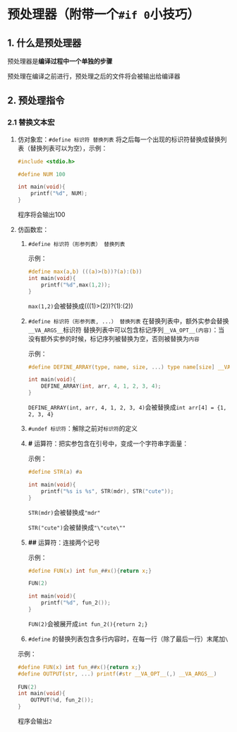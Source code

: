 # 预处理器（附带一个`#if 0`小技巧）

## 1. 什么是预处理器

预处理器是**编译过程中一个单独的步骤**

预处理在编译之前进行，预处理之后的文件将会被输出给编译器

## 2. 预处理指令

### 2.1 替换文本宏

1. 仿对象宏：`#define 标识符 替换列表` 将之后每一个出现的标识符替换成替换列表（替换列表可以为空），示例：
    ```c
    #include <stdio.h>
   
    #define NUM 100
    
    int main(void){
        printf("%d", NUM);
    }
    ```
   程序将会输出100

2. 仿函数宏：
    1. `#define 标识符（形参列表） 替换列表`

       示例：
       ```c
       #define max(a,b) (((a)>(b))?(a):(b))
       int main(void){
           printf("%d",max(1,2));
       }
       ```
       `max(1,2)`会被替换成(((1)>(2))?(1):(2))
    2. `#define 标识符（形参列表, ...） 替换列表`
       在替换列表中，额外实参会替换`__VA_ARGS__`标识符
       替换列表中可以包含标记序列`__VA_OPT__(内容)`：当没有额外实参的时候，标记序列被替换为空，否则被替换为`内容`

       示例：
       ```c
       #define DEFINE_ARRAY(type, name, size, ...) type name[size] __VA_OPT__(= { __VA_ARGS__ })
       
       int main(void){
           DEFINE_ARRAY(int, arr, 4, 1, 2, 3, 4);
       }
       ```
       `DEFINE_ARRAY(int, arr, 4, 1, 2, 3, 4)`会被替换成`int arr[4] = {1, 2, 3, 4}`

    3. `#undef 标识符`：解除之前对`标识符`的定义
    4. **#** 运算符：把实参包含在引号中，变成一个字符串字面量：

       示例：
       ```c
       #define STR(a) #a
       
       int main(void){
           printf("%s is %s", STR(mdr), STR("cute"));
       }
       ```
       `STR(mdr)`会被替换成`"mdr"`

       `STR("cute")`会被替换成`"\"cute\""`
    5. **##** 运算符：连接两个记号

       示例：
       ```c
       #define FUN(x) int fun_##x(){return x;}
       
       FUN(2)
       
       int main(void){
           printf("%d", fun_2());
       }
       ```
       `FUN(2)`会被展开成`int fun_2(){return 2;}`
    6. `#define` 的替换列表包含多行内容时，在每一行（除了最后一行）末尾加`\ `

   示例：
   ```c
   #define FUN(x) int fun_##x(){return x;}
   #define OUTPUT(str, ...) printf(#str __VA_OPT__(,) __VA_ARGS__)
    
   FUN(2)
   int main(void){
       OUTPUT(%d, fun_2());
   }
   ```
   程序会输出`2`
